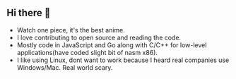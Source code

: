 ## Hi there 👋
- Watch one piece, it's the best anime.
- I love contributing to open source and reading the code.
- Mostly code in JavaScript and Go along with C/C++ for low-level applications(have coded slight bit of nasm x86).
- I like using Linux, dont want to work because I heard real companies use Windows/Mac. Real world scary.
<!--
**debayangg/debayangg** is a ✨ _special_ ✨ repository because its `README.md` (this file) appears on your GitHub profile.

Here are some ideas to get you started:

- 🔭 I’m currently working on ...
- 🌱 I’m currently learning ...
- 👯 I’m looking to collaborate on ...
- 🤔 I’m looking for help with ...
- 💬 Ask me about ...
- 📫 How to reach me: ...
- 😄 Pronouns: ...
- ⚡ Fun fact: ...
-->
